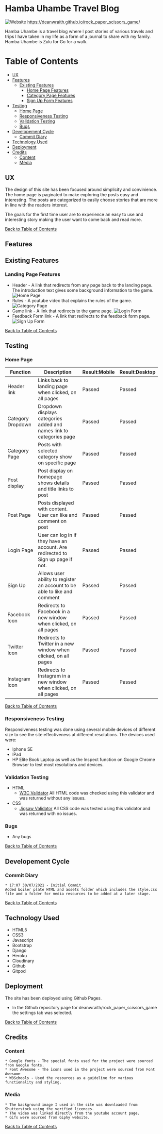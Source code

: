 # Hamba Uhambe Travel Blog
![Website](https://github.com/deanwraith/rock_paper_scissors_game/blob/main/assets/images/responsive_display.png)
https://deanwraith.github.io/rock_paper_scissors_game/

Hamba Uhambe is a travel blog where I post stories of various travels and trips I have taken in my life as a form of a journal to share with my family. Hamba Uhambe is Zulu for Go for a walk.

# Table of Contents

- [UX](#ux)
- [Features](#features)
    * [Existing Features](#existing-features)
        - [Home Page Features](#home-page-features)
        - [Category Page Features](#category-features)
        - [Sign Up Form Features](#signup-form-features)
- [Testing](#testing)
    * [Home Page](#home-page)
    * [Responsiveness Testing](#responsiveness-testing)
    * [Validation Testing](#validation-testing)
    * [Bugs](#bugs)
- [Developement Cycle](#developement-cycle)
    * [Commit Diary](#commit-diary)
- [Technology Used](#technology-used)
- [Deployment](#deployment)
- [Credits](#credits)
    * [Content](#content)
    * [Media](#media)

## UX
The design of this site has been focused around simplicity and convinience. The home page is paginated to make exploring the posts easy and interesting. The posts are categorized to easliy choose stories that are more in line with the readers interest.

The goals for the first time user are to experience an easy to use and interesting story making the user want to come back and read more.

[Back to Table of Contents](#table-of-contents)

## Features

## Existing Features

### Landing Page Features
* Header - A link that redirects from any page back to the landing page. The introduction text gives some background information to the game.
![Home Page](https://github.com/deanwraith/rock_paper_scissors_game/blob/main/assets/images/landing_page_header_intro.png)
* Rules - A youtube video that explains the rules of the game.
![Category Page](https://github.com/deanwraith/rock_paper_scissors_game/blob/main/assets/images/landing_page_rules.png)
* Game link - A link that redirects to the game page.
![Login Form](https://github.com/deanwraith/rock_paper_scissors_game/blob/main/assets/images/landing_page_gamelink.png)
* Feedback Form link - A link that redirects to the feedback form page.
![Sign Up Form](https://github.com/deanwraith/rock_paper_scissors_game/blob/main/assets/images/landing_page_feedbacklink.png)

[Back to Table of Contents](#table-of-contents)

## Testing

### Home Page
| Function | Description | Result:Mobile | Result:Desktop |
| --- | --- | --- | --- |
| Header link | Links back to landing page when clicked, on all pages | Passed | Passed |
| Category Dropdown | Dropdown displays categories added and names link to categories page | Passed | Passed |
| Category Page | Posts with selected category show on specific page | Passed | Passed |
| Post display | Post display on homepage shows details and title links to post | Passed | Passed |
| Post Page | Posts displayed with content. User can like and comment on post | Passed | Passed |
| Login Page | User can log in if they have an account. Are redirected to Sign up page if not. | Passed | Passed |
| Sign Up | Allows user ability to register an account to be able to like and comment | Passed | Passed |
| Facebook Icon | Redirects to Facebook in a new window when clicked, on all pages | Passed | Passed |
| Twitter Icon | Redirects to Twitter in a new window when clicked, on all pages | Passed | Passed |
| Instagram Icon | Redirects to Instagram in a new window when clicked, on all pages | Passed | Passed |

[Back to Table of Contents](#table-of-contents)

### Responsiveness Testing
Responsiveness testing was done using several mobile devices of different size to see the site effectiveness at different resolutions. 
The devices used were:
* Iphone SE
* IPad
* HP Elite Book Laptop as well as the Inspect function on Google Chrome Browser to test most resolutions and devices.

### Validation Testing
* HTML
    * [W3C Validator](https://validator.w3.org/)
    All HTML code was checked using this validator and was returned without any issues.
* CSS
    * [Jigsaw Validator](https://jigsaw.w3.org/css-validator/)
    All CSS code was tested using this validator and was returned with no issues.

### Bugs
* Any bugs

[Back to Table of Contents](#table-of-contents)

## Developement Cycle
### Commit Diary
    * 17:07 30/07/2021 - Initial Commit
    Added boiler plate HTML and assets folder which includes the style.css file and a folder for media resources to be added at a later stage.
    
[Back to Table of Contents](#table-of-contents)

## Technology Used

* HTML5
* CSS3
* Javascript
* Bootstrap
* Django
* Heroku
* Cloudinary
* Github
* Gitpod

## Deployment

The site has been deployed using Github Pages.

* In the Github repository page for deanwraith/rock_paper_scissors_game the settings tab was selected.

[Back to Table of Contents](#table-of-contents)

## Credits

### Content
    * Google fonts - The special fonts used for the project were sourced from Google fonts.
    * Font Awesome - The icons used in the project were sourced from Font Awesome
    * W3Schools - Used the resources as a guideline for various functionality and styling.
    
### Media
    * The background image I used in the site was downloaded from Shutterstock using the verified licences.
    * The video was linked directly from the youtube account page.
    * Gifs were sourced from Giphy website.

[Back to Table of Contents](#table-of-contents)